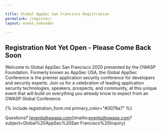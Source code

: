 ```yaml
---

title: Global AppSec San Francisco Registration
permalink: /register/
layout: event_noheader

---
```


## Registration Not Yet Open - Please Come Back Soon

Welcome to Global AppSec San Francisco 2020 presented by the OWASP Foundation. Formerly known as AppSec USA, the Global AppSec Conference is the premier application security conference for developers and security experts. Join us for a celebration of leading application security technologies, speakers, prospects, and community, at this unique event that will build on everything you already know to expect from an OWASP Global Conference.


{% include registration_form.md primary_color="#0079a7" %}

Questions? [events@owasp.com](mailto:events@owasp.com?subject=Global%20AppSec%20San Francisco%20Inquiry)
